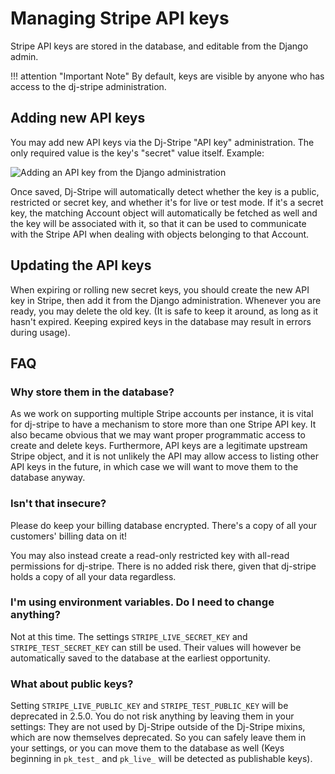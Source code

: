 
# Managing Stripe API keys

Stripe API keys are stored in the database, and editable from the Django admin.

!!! attention "Important Note"
    By default, keys are visible by anyone who has access to the
    dj-stripe administration.


## Adding new API keys

You may add new API keys via the Dj-Stripe "API key" administration. The only required
value is the key's "secret" value itself. Example:

![Adding an API key from the Django administration](https://user-images.githubusercontent.com/235410/99198962-2a1f2e00-279c-11eb-96cc-96dee0ba03ac.png)

Once saved, Dj-Stripe will automatically detect whether the key is a public, restricted
or secret key, and whether it's for live or test mode. If it's a secret key, the
matching Account object will automatically be fetched as well and the key will be
associated with it, so that it can be used to communicate with the Stripe API when
dealing with objects belonging to that Account.

## Updating the API keys

When expiring or rolling new secret keys, you should create the new API key in Stripe,
then add it from the Django administration. Whenever you are ready, you may delete the
old key. (It is safe to keep it around, as long as it hasn't expired. Keeping expired
keys in the database may result in errors during usage).

## FAQ

### Why store them in the database?

As we work on supporting multiple Stripe accounts per instance, it is vital for
dj-stripe to have a mechanism to store more than one Stripe API key. It also became
obvious that we may want proper programmatic access to create and delete keys.
Furthermore, API keys are a legitimate upstream Stripe object, and it is not unlikely
the API may allow access to listing other API keys in the future, in which case we will
want to move them to the database anyway.

### Isn't that insecure?

Please do keep your billing database encrypted. There's a copy of all your customers'
billing data on it!

You may also instead create a read-only restricted key with all-read permissions for
dj-stripe. There is no added risk there, given that dj-stripe holds a copy of all your
data regardless.

### I'm using environment variables. Do I need to change anything?

Not at this time. The settings `STRIPE_LIVE_SECRET_KEY` and `STRIPE_TEST_SECRET_KEY` can
still be used. Their values will however be automatically saved to the database at the
earliest opportunity.

### What about public keys?

Setting `STRIPE_LIVE_PUBLIC_KEY` and `STRIPE_TEST_PUBLIC_KEY` will be deprecated in
2.5.0. You do not risk anything by leaving them in your settings: They are not used by
Dj-Stripe outside of the Dj-Stripe mixins, which are now themselves deprecated. So you
can safely leave them in your settings, or you can move them to the database as well
(Keys beginning in `pk_test_` and `pk_live_` will be detected as publishable keys).
